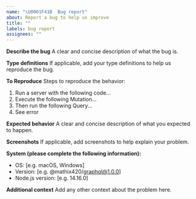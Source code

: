```yaml
---
name: "\U0001F41B  Bug report"
about: Report a bug to help us improve
title: ""
labels: bug report
assignees: ""
---
```


**Describe the bug**
A clear and concise description of what the bug is.

**Type definitions**
If applicable, add your type definitions to help us reproduce the bug.

**To Reproduce**
Steps to reproduce the behavior:

1. Run a server with the following code...
2. Execute the following Mutation...
3. Then run the following Query...
4. See error

**Expected behavior**
A clear and concise description of what you expected to happen.

**Screenshots**
If applicable, add screenshots to help explain your problem.

**System (please complete the following information):**

-   OS: [e.g. macOS, Windows]
-   Version: [e.g. @mathix420/graphql@1.0.0]
-   Node.js version: [e.g. 14.16.0]

**Additional context**
Add any other context about the problem here.
